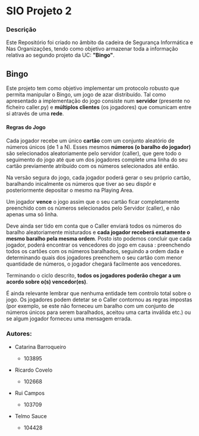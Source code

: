 # SIO Projeto 2

### Descrição

Este Repositório foi criado no âmbito da cadeira de Segurança Informática e Nas Organizações, tendo como objetivo armazenar toda a informação relativa ao segundo projeto da UC: **"Bingo"**.


## Bingo

Este projeto tem como objetivo implementar um protocolo robusto que permita manipular o Bingo, um jogo de azar distribuído. Tal como apresentado a implementação do jogo consiste num **servidor** (presente no ficheiro caller.py) e **múltiplos clientes** (os jogadores) que comunicam entre si através de uma **rede**.

#### Regras do Jogo

Cada jogador recebe um único **cartão** com um conjunto aleatório de números únicos (de 1 a N). Esses mesmos **números (o baralho do jogador)** são selecionados aleatoriamente pelo servidor (caller), que gere todo o seguimento do jogo até que um dos jogadores complete uma linha do seu cartão previamente atribuído com os números selecionados até então.

<p> Na versão segura do jogo, cada jogador poderá gerar o seu próprio cartão, baralhando inicalmente os números que tiver ao seu dispôr e posteriormente depositar o mesmo na Playing Area.

<p> Um jogador <b>vence</b> o jogo assim que o seu cartão ficar completamente preenchido com os números selecionados pelo Servidor (caller), e não apenas uma só linha.

<p> Deve ainda ser tido em conta que o Caller enviará todos os números do baralho aleatoriamente misturados e <b>cada jogador receberá exatamente o mesmo baralho pela mesma ordem</b>. Posto isto podemos concluir que cada jogador, poderá encontrar os vencedores do jogo em causa : preenchendo todos os cartões com os números baralhados, seguindo a ordem dada e determinando quais dos jogadores preenchem o seu cartão com menor quantidade de números, o jogador chegará facilmente aos vencedores.

<p> Terminando o ciclo descrito, <b>todos os jogadores poderão chegar a um acordo sobre o(s) vencedor(es)</b>.

<p> É ainda relevante lembrar que nenhuma entidade tem controlo total sobre o jogo. Os jogadores podem detetar se o Caller contornou as regras impostas (por exemplo, se este não forneceu um baralho com um conjunto de números únicos para serem baralhados, aceitou uma carta inválida etc.) ou se algum jogador forneceu uma mensagem errada.




### Autores:

 - Catarina Barroqueiro  
    - 103895

 - Ricardo Covelo        
    - 102668

 - Rui Campos            
    - 103709

 - Telmo Sauce           
    - 104428
